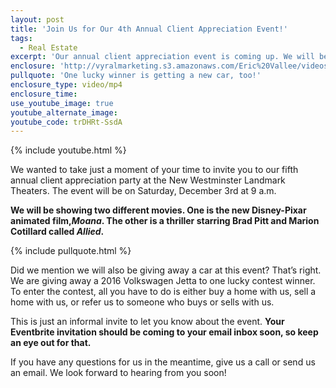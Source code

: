 ```yaml
---
layout: post
title: 'Join Us for Our 4th Annual Client Appreciation Event!'
tags:
  - Real Estate
excerpt: 'Our annual client appreciation event is coming up. We will be showing two great new movies and giving away a new car!'
enclosure: 'http://vyralmarketing.s3.amazonaws.com/Eric%20Vallee/videos/Join%20Us%20for%20Our%204th%20Annual%20Client%20Appreciation%20Event%21.mp4'
pullquote: 'One lucky winner is getting a new car, too!'
enclosure_type: video/mp4
enclosure_time:
use_youtube_image: true
youtube_alternate_image:
youtube_code: trDHRt-SsdA
---
```



{% include youtube.html %}

We wanted to take just a moment of your time to invite you to our fifth annual client appreciation party at the New Westminster Landmark Theaters. The event will be on Saturday, December 3rd at 9 a.m.

**We will be showing two different movies. One is the new Disney-Pixar animated film,*****Moana*****. The other is a thriller starring Brad Pitt and Marion Cotillard called *Allied*.**

{% include pullquote.html %}

Did we mention we will also be giving away a car at this event? That’s right. We are giving away a 2016 Volkswagen Jetta to one lucky contest winner. To enter the contest, all you have to do is either buy a home with us, sell a home with us, or refer us to someone who buys or sells with us.

This is just an informal invite to let you know about the event. **Your Eventbrite invitation should be coming to your email inbox soon, so keep an eye out for that.**

If you have any questions for us in the meantime, give us a call or send us an email. We look forward to hearing from you soon!